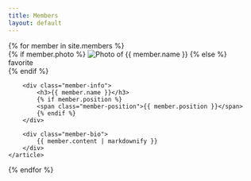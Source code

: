```yaml
---
title: Members
layout: default
---
```


<div class="grid-wrapper">
{% for member in site.members %}
    <article class="member">
        {% if member.photo %}
        <img src="{{ member.photo }}" alt="Photo of {{ member.name }}" />
        {% else %}
        <div class="member-icon-wrapper">
            <span class="material-symbols-outlined member-icon">favorite</span>
        </div>
        {% endif %}

        <div class="member-info">
            <h3>{{ member.name }}</h3>
            {% if member.position %}
            <span class="member-position">{{ member.position }}</span>
            {% endif %}
        </div>

        <div class="member-bio">
            {{ member.content | markdownify }}
        </div>
    </article>
{% endfor %}
</div>

